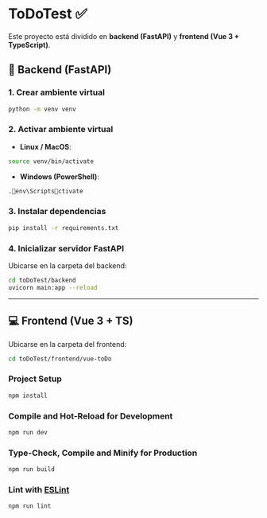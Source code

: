 # ToDoTest ✅

Este proyecto está dividido en **backend (FastAPI)** y **frontend (Vue 3 + TypeScript)**.  



## 🚀 Backend (FastAPI)  

### 1. Crear ambiente virtual  
```sh
python -m venv venv
```

### 2. Activar ambiente virtual  
- **Linux / MacOS**:  
```sh
source venv/bin/activate
```  
- **Windows (PowerShell)**:  
```sh
.env\Scriptsctivate
```

### 3. Instalar dependencias  
```sh
pip install -r requirements.txt
```

### 4. Inicializar servidor FastAPI  
Ubicarse en la carpeta del backend:  
```sh
cd toDoTest/backend
uvicorn main:app --reload
```

---

## 💻 Frontend (Vue 3 + TS)

Ubicarse en la carpeta del frontend:  
```sh
cd toDoTest/frontend/vue-toDo
```

### Project Setup
```sh
npm install
```

### Compile and Hot-Reload for Development
```sh
npm run dev
```

### Type-Check, Compile and Minify for Production
```sh
npm run build
```

### Lint with [ESLint](https://eslint.org/)
```sh
npm run lint
```
